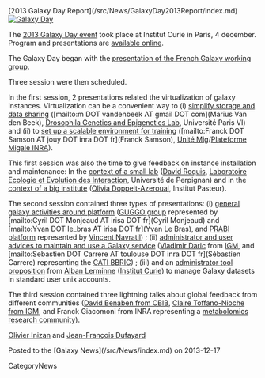 <div class='newsItemHeader'>[2013 Galaxy Day Report](/src/News/GalaxyDay2013Report/index.md)</div>

<div class='right'><a href='http://wiki.sb-roscoff.fr/ifb/index.php/Accueil'><img src="/src/Images/Logos/GalaxyIFB.png" alt="Galaxy Day" /></a></div>

The [2013 Galaxy Day event](http://wiki.sb-roscoff.fr/ifb/index.php/Accueil) took place at Institut Curie in Paris, 4 december.  Program and presentations are [available online](http://wiki.sb-roscoff.fr/ifb/index.php/Accueil). 

The Galaxy Day began with the [presentation of the French Galaxy working group](PLACEHOLDER_ATTACHMENT_URL/src/Documents/Presentations/2013GalaxyDayIFBGalaxyWorkingGroup.pdf).

Three session were then scheduled.

In the first session, 2 presentations related the virtualization of galaxy instances.
Virtualization can be a convenient way to (i) [simplify storage and data sharing](PLACEHOLDER_ATTACHMENT_URL/src/Documents/Presentations/2013GalaxyDayFlexibleVirtualization.pdf) ([mailto:m DOT vandenbeek AT gmail DOT com](Marius Van den Beek), [Drosophila Genetics and Epigenetics Lab](http://drosophile.org/GEDlab/?page_id=760), Université Paris VI) and (ii) to [set up a scalable environment for training](PLACEHOLDER_ATTACHMENT_URL/src/Documents/Presentations/2013GalaxyDayVirtualMachineCloudTraining.pdf) ([mailto:Franck DOT Samson AT jouy DOT inra DOT fr](Franck Samson), [Unité Mig](http://mig.jouy.inra.fr/)/[Plateforme Migale INRA](http://migale.jouy.inra.fr/)).

This first session was also the time to give feedback on instance installation and maintenance:
In the [context of a small lab](PLACEHOLDER_ATTACHMENT_URL/src/Documents/Presentations/2013GalaxyDayForTheRestOfUs.pdf) ([David Roquis](http://2ei.univ-perp.fr/?page_id=388), [Laboratoire Ecologie et Evolution des Interaction](http://2ei.univ-perp.fr/), Université de Perpignan) and in the [context of a big institute](PLACEHOLDER_ATTACHMENT_URL/src/Documents/Presentations/2013GalaxyDayGalaxyPasteur.pdf) ([Olivia Doppelt-Azeroual](https://www.researchgate.net/profile/Olivia_Doppelt-Azeroual/), Institut Pasteur).

The second session contained three types of presentations: (i) [general galaxy activities around platform](PLACEHOLDER_ATTACHMENT_URL/src/Documents/Presentations/2013GDayGUGGO.pdf) ([GUGGO group](https://www.e-biogenouest.org/groups/guggo) represented by [mailto:Cyril DOT Monjeaud AT irisa DOT fr](Cyril Monjeaud) and [mailto:Yvan DOT le_bras AT irisa DOT fr](Yvan Le Bras), and [PRABI platform](PLACEHOLDER_ATTACHMENT_URL/src/Documents/Presentations/2013GDayPRABI.pdf) represented by [Vincent Navratil](http://vinavratil.free.fr/)) ; (ii) [administrator and user advices to maintain and use a Galaxy service](PLACEHOLDER_ATTACHMENT_URL/src/Documents/Presentations/2013GalaxyDayCATI_BBRIC.pdf) ([Vladimir Daric](http://www.igmors.u-psud.fr/spip.php?article773&lang=fr) from [IGM](http://www.igmors.u-psud.fr/?lang=fr), and [mailto:Sebastien DOT Carrere AT toulouse DOT inra DOT fr](Sébastien Carrere) representing the [CATI BBRIC](http://cati-bbric.toulouse.inra.fr/)) ; (iii) and an [administrator tool proposition](PLACEHOLDER_ATTACHMENT_URL/src/Documents/Presentations/2013GalaxyDayIntegration.pdf) from [Alban Lerminne](http://u900.curie.fr/en/profile/alban-lermine-00587) ([Institut Curie](http://curie.fr/)) to manage Galaxy datasets in standard user unix accounts.

The third session contained three lightning talks about global feedback from different communities ([David Benaben from CBIB](PLACEHOLDER_ATTACHMENT_URL/src/Documents/Presentations/2013GalaxyDayCBIB.pdf), [Claire Toffano-Nioche from IGM](PLACEHOLDER_ATTACHMENT_URL/src/Documents/Presentations/2013GalaxyDayWorkflow.pdf), and Franck Giacomoni from INRA representing a [metabolomics research community](PLACEHOLDER_ATTACHMENT_URL/src/Documents/Presentations/2013GalaxyDayMetabolic.pdf)).

[Olivier Inizan](https://urgi.versailles.inra.fr/About-us/Team/Genome-analysis/Olivier-Inizan) and [Jean-François Dufayard](https://sites.google.com/site/jeanfrancoisdufayard/)

<div class='newsItemFooter'>Posted to the [Galaxy News](/src/News/index.md) on 2013-12-17</div>

CategoryNews
